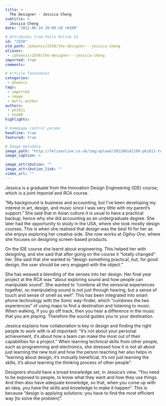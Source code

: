 ```yaml
---
title: >
  The Designer - Jessica Cheng
subtitle: >
  Jessica Cheng
date: "2012-06-14 20:09:20 +0100"

# Attributes from Felix Online V1
id: "2558"
old_path: /phoenix/2558/the-designer---jessica-cheng
aliases:
 - /phoenix/2558/the-designer---jessica-cheng
imported: true
comments:

# Article Taxonomies
categories:
 - phoenix
tags:
 - imported
 - image
 - multi-author
authors:
 - pk1811
 - tna08
highlights:

# Homepage control params
headline: true
featured: true

# Image metadata
image_path: "http://felixonline.co.uk/img/upload/201206142109-pk1811-tumblr_m02avsfvpf1r72f37o1_500.jpg"
image_caption: >

image_attribution: ""
image_attribution_link: ""
video_url: ""
---
```


Jessica is a graduate from the Innovation Design Engineering (IDE) course, which is a joint _Imperial_ and _RCA_ course.

“My background is business and accounting, but I’ve been developing my interest in art, design, and music since I was very little with my parent’s support.” She said that in Asian culture it is usual to have a practical backup, hence why she did accounting as an undergraduate degree. She later had the opportunity to study in the USA, where she took mostly design courses. This is when she realised that design was the best fit for her as she enjoys exploring her creative side. She now works at _Ogilvy One_, where she focuses on designing screen-based products.

On the IDE course she learnt about engineering. This helped her with designing, and she said that after going on the course it “totally changed” her. She said that she wanted to “design something practical, but, for good design, the user should be very engaged with the object.”

She has weaved a blending of the senses into her design. Her final year project at the _RCA_ was “about exploring sound and how people can manipulate sound”. She wanted to “combine all the sensorial experiences together, so manipulating sound is not just through hearing, but a sense of touch and sense of smell as well”. This has been integrated into smart phone technology with the Sonic way-finder, which “combines the two experiences” of using maps to find a destination and listening to music. When walking, if you go off track, then you hear a difference in the music that you are playing. Therefore the sound guides you to your destination.

Jessica explains how collaboration is key in design and finding the right people to work with is all important: “it’s not about your personal achievement, it’s about how a team can make the most out of their capabilities for a project.” When learning technical skills from other people, such as programming and electronics, she stressed how it is not all about just learning the new tool and how the person teaching her also helps in “learning about design; it’s mutually beneficial, it’s not just learning the skills, it’s about learning the thinking process of other people”.

Designers should have a broad knowledge set, in Jessica’s view. “You need to be exposed to people, to know what they want and how they use things. And then also have adequate knowledge, so that, when you come up with an idea, you have the skills and knowledge to make it happen”. This is because “design is applying solutions: you have to find the most efficient way [to solve the problem]”.
